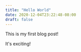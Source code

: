 ```yaml
---
title: "Hello World"
date: 2020-12-04T23:22:48-08:00
draft: false
---
```


This is my first blog post!

It's exciting!